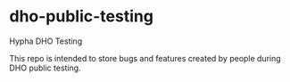 # dho-public-testing
Hypha DHO Testing

This repo is intended to store bugs and features created by people during DHO public testing.
